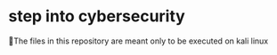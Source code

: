 # step into cybersecurity
 🙂The files in this repository are meant only to be executed on kali linux
